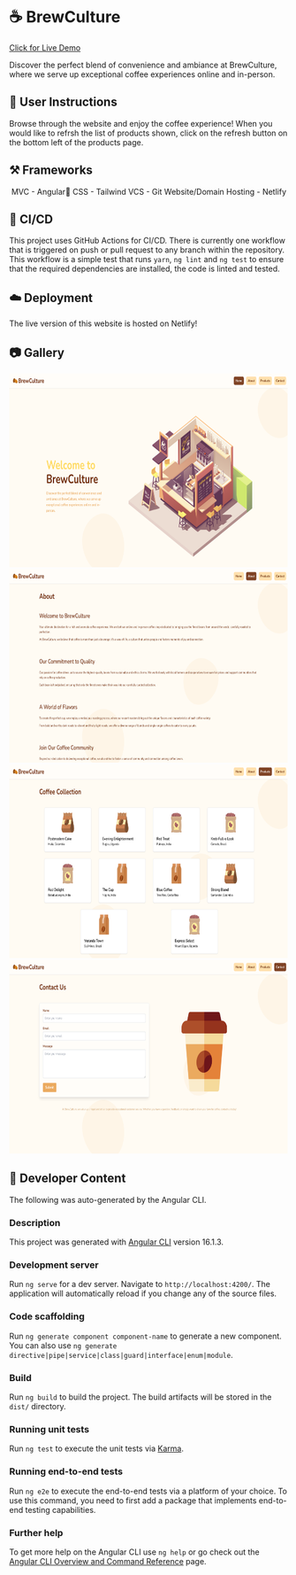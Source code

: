 # ☕ BrewCulture

[Click for Live Demo](https://brewculture.netlify.app/)

Discover the perfect blend of convenience and ambiance at BrewCulture, where we serve up exceptional coffee experiences online and in-person.

## 📄 User Instructions

Browse through the website and enjoy the coffee experience! When you would like to refrsh the list of products shown, click on the refresh button on the bottom left of the products page.

## ⚒️ Frameworks
️
MVC - Angular📝
CSS - Tailwind
VCS - Git
Website/Domain Hosting - Netlify

## 🧪 CI/CD

This project uses GitHub Actions for CI/CD. There is currently one workflow that is triggered on push or pull request to any branch within the repository. This workflow is a simple test that runs `yarn`, `ng lint` and `ng test` to ensure that the required dependencies are installed, the code is linted and tested.

## ☁️ Deployment

The live version of this website is hosted on Netlify!

## 📷 Gallery

<img src="./gallery/home-page.png" width="700px" height="350" />
<img src="./gallery/about-page.png" width="700px" height="350" />
<img src="./gallery/products-page.png" width="700px" height="350" />
<img src="./gallery/contact-page.png" width="700px" height="350" />

## 📖 Developer Content

The following was auto-generated by the Angular CLI.

### Description

This project was generated with [Angular CLI](https://github.com/angular/angular-cli) version 16.1.3.

### Development server

Run `ng serve` for a dev server. Navigate to `http://localhost:4200/`. The application will automatically reload if you change any of the source files.

### Code scaffolding

Run `ng generate component component-name` to generate a new component. You can also use `ng generate directive|pipe|service|class|guard|interface|enum|module`.

### Build

Run `ng build` to build the project. The build artifacts will be stored in the `dist/` directory.

### Running unit tests

Run `ng test` to execute the unit tests via [Karma](https://karma-runner.github.io).

### Running end-to-end tests

Run `ng e2e` to execute the end-to-end tests via a platform of your choice. To use this command, you need to first add a package that implements end-to-end testing capabilities.

### Further help

To get more help on the Angular CLI use `ng help` or go check out the [Angular CLI Overview and Command Reference](https://angular.io/cli) page.
